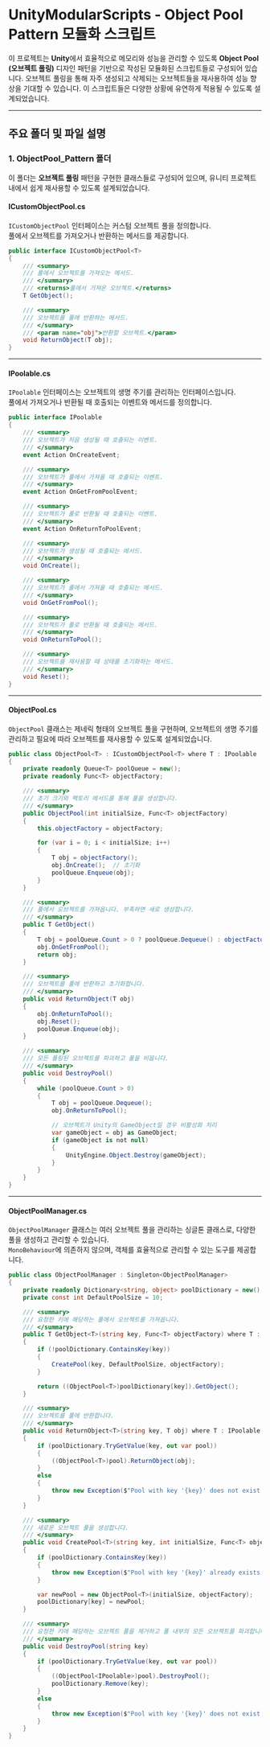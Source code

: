 
# UnityModularScripts - Object Pool Pattern 모듈화 스크립트

이 프로젝트는 **Unity**에서 효율적으로 메모리와 성능을 관리할 수 있도록 **Object Pool (오브젝트 풀링)** 디자인 패턴을 기반으로 작성된 모듈화된 스크립트들로 구성되어 있습니다. 오브젝트 풀링을 통해 자주 생성되고 삭제되는 오브젝트들을 재사용하여 성능 향상을 기대할 수 있습니다. 이 스크립트들은 다양한 상황에 유연하게 적용될 수 있도록 설계되었습니다.

---

## 주요 폴더 및 파일 설명

### 1. **ObjectPool_Pattern** 폴더
이 폴더는 **오브젝트 풀링** 패턴을 구현한 클래스들로 구성되어 있으며, 유니티 프로젝트 내에서 쉽게 재사용할 수 있도록 설계되었습니다.

#### **ICustomObjectPool.cs**
`ICustomObjectPool` 인터페이스는 커스텀 오브젝트 풀을 정의합니다.  
풀에서 오브젝트를 가져오거나 반환하는 메서드를 제공합니다.

```csharp
public interface ICustomObjectPool<T>
{
    /// <summary>
    /// 풀에서 오브젝트를 가져오는 메서드.
    /// </summary>
    /// <returns>풀에서 가져온 오브젝트.</returns>
    T GetObject();

    /// <summary>
    /// 오브젝트를 풀에 반환하는 메서드.
    /// </summary>
    /// <param name="obj">반환할 오브젝트.</param>
    void ReturnObject(T obj);
}
```

---

#### **IPoolable.cs**
`IPoolable` 인터페이스는 오브젝트의 생명 주기를 관리하는 인터페이스입니다.  
풀에서 가져오거나 반환될 때 호출되는 이벤트와 메서드를 정의합니다.

```csharp
public interface IPoolable
{
    /// <summary>
    /// 오브젝트가 처음 생성될 때 호출되는 이벤트.
    /// </summary>
    event Action OnCreateEvent;

    /// <summary>
    /// 오브젝트가 풀에서 가져올 때 호출되는 이벤트.
    /// </summary>
    event Action OnGetFromPoolEvent;

    /// <summary>
    /// 오브젝트가 풀로 반환될 때 호출되는 이벤트.
    /// </summary>
    event Action OnReturnToPoolEvent;

    /// <summary>
    /// 오브젝트가 생성될 때 호출되는 메서드.
    /// </summary>
    void OnCreate();

    /// <summary>
    /// 오브젝트가 풀에서 가져올 때 호출되는 메서드.
    /// </summary>
    void OnGetFromPool();

    /// <summary>
    /// 오브젝트가 풀로 반환될 때 호출되는 메서드.
    /// </summary>
    void OnReturnToPool();

    /// <summary>
    /// 오브젝트를 재사용할 때 상태를 초기화하는 메서드.
    /// </summary>
    void Reset();
}
```

---

#### **ObjectPool.cs**
`ObjectPool` 클래스는 제네릭 형태의 오브젝트 풀을 구현하며, 오브젝트의 생명 주기를 관리하고 필요에 따라 오브젝트를 재사용할 수 있도록 설계되었습니다.

```csharp
public class ObjectPool<T> : ICustomObjectPool<T> where T : IPoolable
{
    private readonly Queue<T> poolQueue = new();
    private readonly Func<T> objectFactory;

    /// <summary>
    /// 초기 크기와 팩토리 메서드를 통해 풀을 생성합니다.
    /// </summary>
    public ObjectPool(int initialSize, Func<T> objectFactory)
    {
        this.objectFactory = objectFactory;

        for (var i = 0; i < initialSize; i++)
        {
            T obj = objectFactory();
            obj.OnCreate();  // 초기화
            poolQueue.Enqueue(obj);
        }
    }

    /// <summary>
    /// 풀에서 오브젝트를 가져옵니다. 부족하면 새로 생성합니다.
    /// </summary>
    public T GetObject()
    {
        T obj = poolQueue.Count > 0 ? poolQueue.Dequeue() : objectFactory();
        obj.OnGetFromPool();
        return obj;
    }

    /// <summary>
    /// 오브젝트를 풀에 반환하고 초기화합니다.
    /// </summary>
    public void ReturnObject(T obj)
    {
        obj.OnReturnToPool();
        obj.Reset();
        poolQueue.Enqueue(obj);
    }

    /// <summary>
    /// 모든 풀링된 오브젝트를 파괴하고 풀을 비웁니다.
    /// </summary>
    public void DestroyPool()
    {
        while (poolQueue.Count > 0)
        {
            T obj = poolQueue.Dequeue();
            obj.OnReturnToPool();

            // 오브젝트가 Unity의 GameObject일 경우 비활성화 처리
            var gameObject = obj as GameObject;
            if (gameObject is not null)
            {
                UnityEngine.Object.Destroy(gameObject);
            }
        }
    }
}
```

---

#### **ObjectPoolManager.cs**
`ObjectPoolManager` 클래스는 여러 오브젝트 풀을 관리하는 싱글톤 클래스로, 다양한 풀을 생성하고 관리할 수 있습니다.  
`MonoBehaviour`에 의존하지 않으며, 객체를 효율적으로 관리할 수 있는 도구를 제공합니다.

```csharp
public class ObjectPoolManager : Singleton<ObjectPoolManager>
{
    private readonly Dictionary<string, object> poolDictionary = new();
    private const int DefaultPoolSize = 10;

    /// <summary>
    /// 요청한 키에 해당하는 풀에서 오브젝트를 가져옵니다.
    /// </summary>
    public T GetObject<T>(string key, Func<T> objectFactory) where T : IPoolable
    {
        if (!poolDictionary.ContainsKey(key))
        {
            CreatePool(key, DefaultPoolSize, objectFactory);
        }

        return ((ObjectPool<T>)poolDictionary[key]).GetObject();
    }

    /// <summary>
    /// 오브젝트를 풀에 반환합니다.
    /// </summary>
    public void ReturnObject<T>(string key, T obj) where T : IPoolable
    {
        if (poolDictionary.TryGetValue(key, out var pool))
        {
            ((ObjectPool<T>)pool).ReturnObject(obj);
        }
        else
        {
            throw new Exception($"Pool with key '{key}' does not exist.");
        }
    }

    /// <summary>
    /// 새로운 오브젝트 풀을 생성합니다.
    /// </summary>
    public void CreatePool<T>(string key, int initialSize, Func<T> objectFactory) where T : IPoolable
    {
        if (poolDictionary.ContainsKey(key))
        {
            throw new Exception($"Pool with key '{key}' already exists.");
        }

        var newPool = new ObjectPool<T>(initialSize, objectFactory);
        poolDictionary[key] = newPool;
    }

    /// <summary>
    /// 요청한 키에 해당하는 오브젝트 풀을 제거하고 풀 내부의 모든 오브젝트를 파괴합니다.
    /// </summary>
    public void DestroyPool(string key)
    {
        if (poolDictionary.TryGetValue(key, out var pool))
        {
            ((ObjectPool<IPoolable>)pool).DestroyPool();
            poolDictionary.Remove(key);
        }
        else
        {
            throw new Exception($"Pool with key '{key}' does not exist.");
        }
    }
}
```